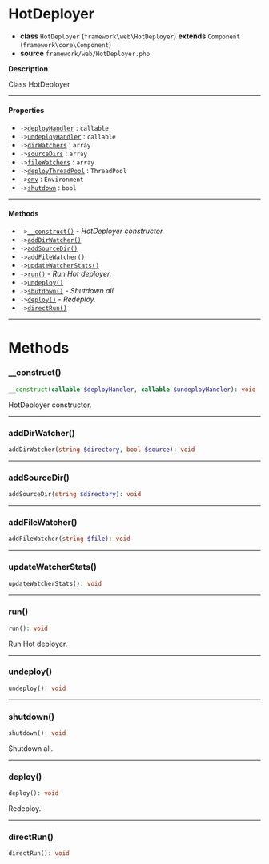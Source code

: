 # HotDeployer

- **class** `HotDeployer` (`framework\web\HotDeployer`) **extends** `Component` (`framework\core\Component`)
- **source** `framework/web/HotDeployer.php`

**Description**

Class HotDeployer

---

#### Properties

- `->`[`deployHandler`](#prop-deployhandler) : `callable`
- `->`[`undeployHandler`](#prop-undeployhandler) : `callable`
- `->`[`dirWatchers`](#prop-dirwatchers) : `array`
- `->`[`sourceDirs`](#prop-sourcedirs) : `array`
- `->`[`fileWatchers`](#prop-filewatchers) : `array`
- `->`[`deployThreadPool`](#prop-deploythreadpool) : `ThreadPool`
- `->`[`env`](#prop-env) : `Environment`
- `->`[`shutdown`](#prop-shutdown) : `bool`

---

#### Methods

- `->`[`__construct()`](#method-__construct) - _HotDeployer constructor._
- `->`[`addDirWatcher()`](#method-adddirwatcher)
- `->`[`addSourceDir()`](#method-addsourcedir)
- `->`[`addFileWatcher()`](#method-addfilewatcher)
- `->`[`updateWatcherStats()`](#method-updatewatcherstats)
- `->`[`run()`](#method-run) - _Run Hot deployer._
- `->`[`undeploy()`](#method-undeploy)
- `->`[`shutdown()`](#method-shutdown) - _Shutdown all._
- `->`[`deploy()`](#method-deploy) - _Redeploy._
- `->`[`directRun()`](#method-directrun)

---
# Methods

<a name="method-__construct"></a>

### __construct()
```php
__construct(callable $deployHandler, callable $undeployHandler): void
```
HotDeployer constructor.

---

<a name="method-adddirwatcher"></a>

### addDirWatcher()
```php
addDirWatcher(string $directory, bool $source): void
```

---

<a name="method-addsourcedir"></a>

### addSourceDir()
```php
addSourceDir(string $directory): void
```

---

<a name="method-addfilewatcher"></a>

### addFileWatcher()
```php
addFileWatcher(string $file): void
```

---

<a name="method-updatewatcherstats"></a>

### updateWatcherStats()
```php
updateWatcherStats(): void
```

---

<a name="method-run"></a>

### run()
```php
run(): void
```
Run Hot deployer.

---

<a name="method-undeploy"></a>

### undeploy()
```php
undeploy(): void
```

---

<a name="method-shutdown"></a>

### shutdown()
```php
shutdown(): void
```
Shutdown all.

---

<a name="method-deploy"></a>

### deploy()
```php
deploy(): void
```
Redeploy.

---

<a name="method-directrun"></a>

### directRun()
```php
directRun(): void
```